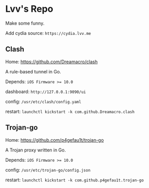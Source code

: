 # Lvv's Repo

Make some funny.

Add cydia source: `https://cydia.lvv.me`

## Clash

Home: https://github.com/Dreamacro/clash

A rule-based tunnel in Go.

Depends: `iOS Firmware >= 10.0`

dashboard: `http://127.0.0.1:9090/ui`

config: `/usr/etc/clash/config.yaml`

restart: `launchctl kickstart -k com.github.Dreamacro.clash`

## Trojan-go

Home: https://github.com/p4gefau1t/trojan-go

A Trojan proxy written in Go.

Depends: `iOS Firmware >= 10.0`

config: `/usr/etc/trojan-go/config.json`

restart: `launchctl kickstart -k com.github.p4gefau1t.trojan-go`
